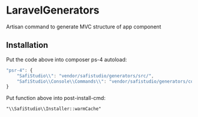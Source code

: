 # LaravelGenerators
Artisan command to generate MVC structure of app component

## Installation
Put the code above into composer ps-4 autoload:

```javascript
"psr-4": {
    "SafiStudio\\": "vendor/safistudio/generators/src/",
    "SafiStudio\\Console\\Commands\\": "vendor/safistudio/generators/commands/"
}
```

Put function above into post-install-cmd:

`
"\\SafiStudio\\Installer::warmCache"
`

